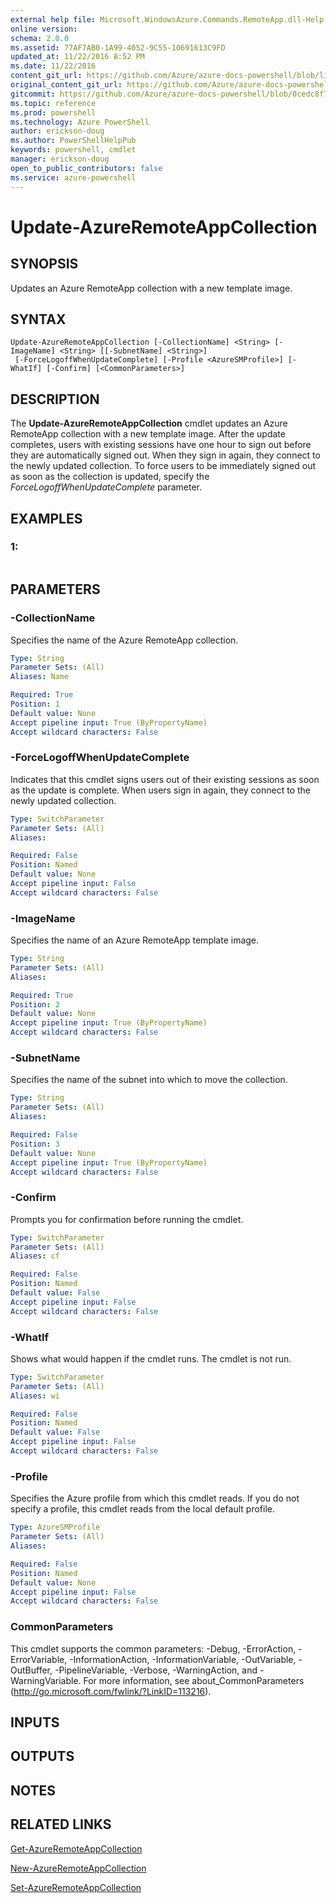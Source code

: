 ```yaml
---
external help file: Microsoft.WindowsAzure.Commands.RemoteApp.dll-Help.xml
online version: 
schema: 2.0.0
ms.assetid: 77AF7AB0-1A99-4052-9C55-10691613C9FD
updated_at: 11/22/2016 8:52 PM
ms.date: 11/22/2016
content_git_url: https://github.com/Azure/azure-docs-powershell/blob/live/azureps-cmdlets-docs/ServiceManagement/Azure.RemoteApp/v2.1.0/Update-AzureRemoteAppCollection.md
original_content_git_url: https://github.com/Azure/azure-docs-powershell/blob/live/azureps-cmdlets-docs/ServiceManagement/Azure.RemoteApp/v2.1.0/Update-AzureRemoteAppCollection.md
gitcommit: https://github.com/Azure/azure-docs-powershell/blob/0cedc8f73bc96cf5ac4c69144e17b3de601fd3cc/azureps-cmdlets-docs/ServiceManagement/Azure.RemoteApp/v2.1.0/Update-AzureRemoteAppCollection.md
ms.topic: reference
ms.prod: powershell
ms.technology: Azure PowerShell
author: erickson-doug
ms.author: PowerShellHelpPub
keywords: powershell, cmdlet
manager: erickson-doug
open_to_public_contributors: false
ms.service: azure-powershell
---
```


# Update-AzureRemoteAppCollection

## SYNOPSIS
Updates an Azure RemoteApp collection with a new template image.

## SYNTAX

```
Update-AzureRemoteAppCollection [-CollectionName] <String> [-ImageName] <String> [[-SubnetName] <String>]
 [-ForceLogoffWhenUpdateComplete] [-Profile <AzureSMProfile>] [-WhatIf] [-Confirm] [<CommonParameters>]
```

## DESCRIPTION
The **Update-AzureRemoteAppCollection** cmdlet updates an Azure RemoteApp collection with a new template image.
After the update completes, users with existing sessions have one hour to sign out before they are automatically signed out.
When they sign in again, they connect to the newly updated collection.
To force users to be immediately signed out as soon as the collection is updated, specify the *ForceLogoffWhenUpdateComplete* parameter.

## EXAMPLES

### 1:
```

```

## PARAMETERS

### -CollectionName
Specifies the name of the Azure RemoteApp collection.

```yaml
Type: String
Parameter Sets: (All)
Aliases: Name

Required: True
Position: 1
Default value: None
Accept pipeline input: True (ByPropertyName)
Accept wildcard characters: False
```

### -ForceLogoffWhenUpdateComplete
Indicates that this cmdlet signs users out of their existing sessions as soon as the update is complete.
When users sign in again, they connect to the newly updated collection.

```yaml
Type: SwitchParameter
Parameter Sets: (All)
Aliases: 

Required: False
Position: Named
Default value: None
Accept pipeline input: False
Accept wildcard characters: False
```

### -ImageName
Specifies the name of an Azure RemoteApp template image.

```yaml
Type: String
Parameter Sets: (All)
Aliases: 

Required: True
Position: 2
Default value: None
Accept pipeline input: True (ByPropertyName)
Accept wildcard characters: False
```

### -SubnetName
Specifies the name of the subnet into which to move the collection.

```yaml
Type: String
Parameter Sets: (All)
Aliases: 

Required: False
Position: 3
Default value: None
Accept pipeline input: True (ByPropertyName)
Accept wildcard characters: False
```

### -Confirm
Prompts you for confirmation before running the cmdlet.

```yaml
Type: SwitchParameter
Parameter Sets: (All)
Aliases: cf

Required: False
Position: Named
Default value: False
Accept pipeline input: False
Accept wildcard characters: False
```

### -WhatIf
Shows what would happen if the cmdlet runs.
The cmdlet is not run.

```yaml
Type: SwitchParameter
Parameter Sets: (All)
Aliases: wi

Required: False
Position: Named
Default value: False
Accept pipeline input: False
Accept wildcard characters: False
```

### -Profile
Specifies the Azure profile from which this cmdlet reads.
If you do not specify a profile, this cmdlet reads from the local default profile.

```yaml
Type: AzureSMProfile
Parameter Sets: (All)
Aliases: 

Required: False
Position: Named
Default value: None
Accept pipeline input: False
Accept wildcard characters: False
```

### CommonParameters
This cmdlet supports the common parameters: -Debug, -ErrorAction, -ErrorVariable, -InformationAction, -InformationVariable, -OutVariable, -OutBuffer, -PipelineVariable, -Verbose, -WarningAction, and -WarningVariable. For more information, see about_CommonParameters (http://go.microsoft.com/fwlink/?LinkID=113216).

## INPUTS

## OUTPUTS

## NOTES

## RELATED LINKS

[Get-AzureRemoteAppCollection](xref:ServiceManagement/Azure.RemoteApp/v2.1.0/Get-AzureRemoteAppCollection.md)

[New-AzureRemoteAppCollection](xref:ServiceManagement/Azure.RemoteApp/v2.1.0/New-AzureRemoteAppCollection.md)

[Set-AzureRemoteAppCollection](xref:ServiceManagement/Azure.RemoteApp/v2.1.0/Set-AzureRemoteAppCollection.md)



